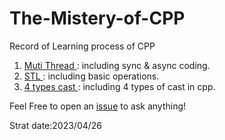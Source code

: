 # The-Mistery-of-CPP
Record of Learning process of CPP

1. [Muti Thread ](https://github.com/Raozey/The-Mistery-of-Cpp/tree/main/muti-thread): including sync & async coding.
2. [STL ](https://github.com/Raozey/The-Mistery-of-Cpp/tree/main/STl): including basic operations.
3. [4 types cast ](https://github.com/Raozey/The-Mistery-of-Cpp/tree/main/4%20types%20cast): including 4 types of cast in cpp.



Feel Free to open an [issue](https://github.com/Raozey/The-Mistery-of-Cpp/issues/new) to ask anything!


Strat date:2023/04/26
